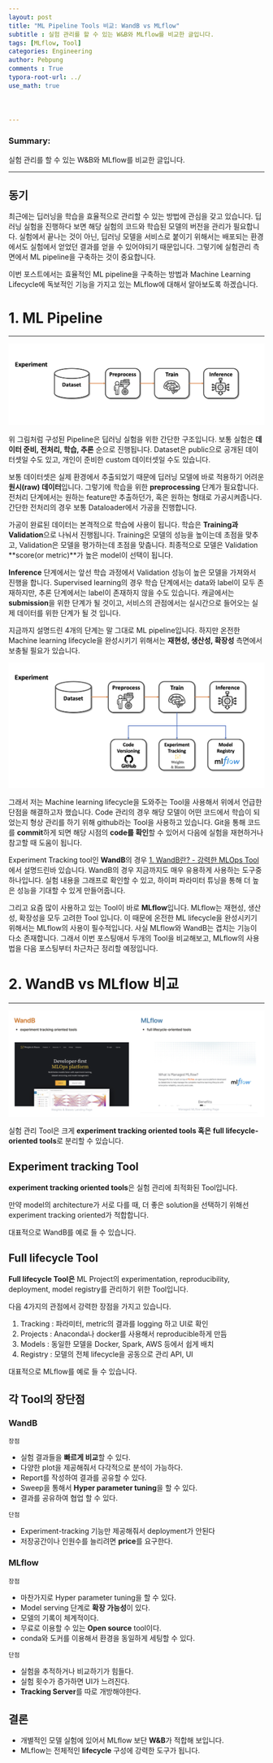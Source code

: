 ```yaml
---
layout: post
title: "ML Pipeline Tools 비교: WandB vs MLflow"
subtitle : 실험 관리를 할 수 있는 W&B와 MLflow를 비교한 글입니다.
tags: [MLflow, Tool]
categories: Engineering
author: Pebpung
comments : True
typora-root-url: ../
use_math: true



---
```


### Summary:

실험 관리를 할 수 있는 W&B와 MLflow를 비교한 글입니다.

---



## 동기

최근에는 딥러닝을 학습을 효율적으로 관리할 수 있는 방법에 관심을 갖고 있습니다. 딥러닝 실험을 진행하다 보면 해당 실험의 코드와 학습된 모델의 버전을 관리가 필요합니다. 실험에서 끝나는 것이 아닌, 딥러닝 모델을 서비스로 붙이기 위해서는 배포되는 환경에서도 실험에서 얻었던 결과를 얻을 수 있어야되기 때문입니다. 그렇기에 실험관리 측면에서 ML pipeline을 구축하는 것이 중요합니다. 

이번 포스트에서는 효율적인 ML pipeline을 구축하는 방법과 Machine Learning Lifecycle에 독보적인 기능을 가지고 있는 MLflow에 대해서 알아보도록 하겠습니다. 

# 1. ML Pipeline 

---

![image-20220601175702366](/assets/img/2022-06-01-MLflow-1/image-20220601175702366.png)

위 그림처럼 구성된 Pipeline은 딥러닝 실험을 위한 간단한 구조입니다. 보통 실험은 **데이터 준비, 전처리, 학습, 추론** 순으로 진행됩니다. Dataset은 public으로 공개된 데이터셋일 수도 있고, 개인이 준비한 custom 데이터셋일 수도 있습니다. 

보통 데이터셋은 실제 환경에서 추출되었기 때문에 딥러닝 모델에 바로 적용하기 어려운 **원시(raw) 데이터**입니다. 그렇기에 학습을 위한 **preprocessing** 단계가 필요합니다. 전처리 단계에서는 원하는 feature만 추출하던가, 혹은 원하는 형태로 가공시켜줍니다. 간단한 전처리의 경우 보통 Dataloader에서 가공을 진행합니다. 

가공이 완료된 데이터는 본격적으로 학습에 사용이 됩니다. 학습은 **Training과 Validation**으로 나눠서 진행됩니다. Training은 모델의 성능을 높이는데 초점을 맞추고, Validation은 모델을 평가하는데 초점을 맞춥니다. 최종적으로 모델은 Validation **score(or metric)**가 높은 model이 선택이 됩니다. 

**Inference** 단계에서는 앞선 학습 과정에서 Validation 성능이 높은 모델을 가져와서 진행을 합니다. Supervised learning의 경우 학습 단계에서는 data와 label이 모두 존재하지만, 추론 단계에서는 label이 존재하지 않을 수도 있습니다. 캐글에서는 **submission**을 위한 단계가 될 것이고, 서비스의 관점에서는 실시간으로 들어오는 실제 데이터를 위한 단계가 될 것 입니다. 

지금까지 설명드린 4개의 단계는 말 그대로 ML pipeline입니다. 하지만 온전한 Machine learning lifecycle을 완성시키기 위해서는 **재현성, 생산성, 확장성** 측면에서 보충될 필요가 있습니다. 

 ![image-20220601182507100](/assets/img/2022-06-01-MLflow-1/image-20220601182507100.png)

그래서 저는 Machine learning lifecycle을 도와주는 Tool을 사용해서 위에서 언급한 단점을 해결하고자 했습니다. Code 관리의 경우 해당 모델이 어떤 코드에서 학습이 되었는지 형상 관리를 하기 위해 github라는 Tool을 사용하고 있습니다. Git을 통해 코드를 **commit**하게 되면 해당 시점의 **code를 확인**할 수 있어서 다음에 실험을 재현하거나 참고할 때 도움이 됩니다. 

Experiment Tracking tool인 **WandB**의 경우 [1. WandB란? - 강력한 MLOps Tool](https://pebpung.github.io/wandb/2021/10/06/WandB-1.html)에서 설명드린바 있습니다. WandB의 경우 지금까지도 매우 유용하게 사용하는 도구중 하나입니다. 실험 내용을 그래프로 확인할 수 있고, 하이퍼 파라미터 튜닝을 통해 더 높은 성능을 기대할 수 있게 만들어줍니다. 

그리고 요즘 많이 사용하고 있는 Tool이 바로 **MLflow**입니다. MLflow는  재현성, 생산성, 확장성을 모두 고려한 Tool 입니다. 이 때문에 온전한 ML lifecycle을 완성시키기 위해서는 MLflow의 사용이 필수적입니다. 사실 MLflow와 WandB는 겹치는 기능이 다소 존재합니다. 그래서 이번 포스팅애서 두개의 Tool을 비교해보고, MLflow의 사용법을 다음 포스팅부터 차근차근 정리할 예정입니다. 



# 2. WandB vs MLflow 비교

---



![image-20220601190358509](/assets/img/2022-06-01-MLflow-1/image-20220601190358509.png)

실험 관리 Tool은 크게 **experiment tracking oriented tools 혹은** **full lifecycle-oriented tools**로 분리할 수 있습니다.

## Experiment tracking Tool

**experiment tracking oriented tools**은 실험 관리에 최적화된 Tool입니다.

만약 model의 architecture가 서로 다를 때, 더 좋은 solution을 선택하기 위해선 experiment tracking oriented가 적합합니다.

대표적으로 WandB를 예로 들 수 있습니다. 

## Full lifecycle Tool

**Full lifecycle Tool은** ML Project의 experimentation, reproducibility, deployment, model registry를 관리하기 위한 Tool입니다.

다음 4가지의 관점에서 강력한 장점을 가지고 있습니다. 

1.  Tracking : 파라미터, metric의 결과를 logging 하고 UI로 확인
2.  Projects : Anaconda나 docker를 사용해서 reproducible하게 만듬
3.  Models : 동일한 모델을 Docker, Spark, AWS 등에서 쉽게 배치
4.  Registry : 모델의 전체 lifecycle을 공동으로 관리 API, UI

대표적으로 MLflow를 예로 들 수 있습니다. 

## 각 Tool의 장단점

### WandB

`장점`

-  실험 결과들을 **빠르게 비교**할 수 있다.
-  다양한 plot을 제공해줘서 다각적으로 분석이 가능하다.
-  Report를 작성하여 결과를 공유할 수 있다.
-  Sweep을 통해서 **Hyper parameter tuning**을 할 수 있다.
-  결과를 공유하여 협업 할 수 있다.

`단점`

-  Experiment-tracking 기능만 제공해줘서 deployment가 안된다
-  저장공간이나 인원수를 늘리려면 **price**를 요구한다.

### MLflow 

`장점`

-  마찬가지로 Hyper parameter tuning을 할 수 있다.
-  Model serving 단계로 **확장 가능성**이 있다.
-  모델의 기록이 체계적이다.
-  무료로 이용할 수 있는 **Open source** tool이다.
-  conda와 도커를 이용해서 환경을 동일하게 세팅할 수 있다.

`단점`

-  실험을 추적하거나 비교하기가 힘들다.
-  실험 횟수가 증가하면 UI가 느려진다.
-  **Tracking Server**를 따로 개방해야한다. 

## 결론

-  개별적인 모델 실험에 있어서 MLflow 보단 **W&B**가 적합해 보입니다.
-  MLflow는 전체적인 **lifecycle** 구성에 강력한 도구가 됩니다. 
